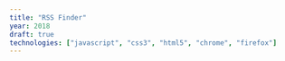 ```yaml
---
title: "RSS Finder"
year: 2018
draft: true
technologies: ["javascript", "css3", "html5", "chrome", "firefox"]
---
```


